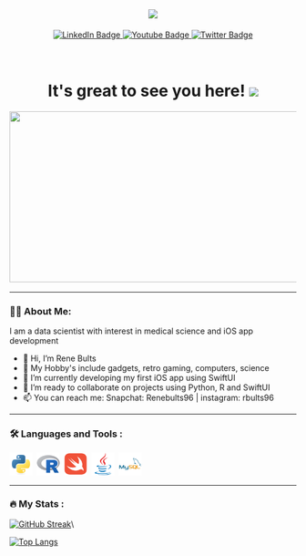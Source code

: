 <div id="header" align="center">
  <img src="https://media.giphy.com/media/IoP0PvbbSWGAM/giphy.gif" width="300"/>
</div>

<br /> 

<div id="badges" align="center">
  <a href="https://www.linkedin.com/in/rene-bults-7807bb153/">
    <img src="https://img.shields.io/badge/LinkedIn-blue?style=for-the-badge&logo=linkedin&logoColor=white" alt="LinkedIn Badge"/>
  </a>
  <a href="https://www.youtube.com/channel/UCuvMzX61Z2n1yXLSzL9h8RA">
    <img src="https://img.shields.io/badge/YouTube-red?style=for-the-badge&logo=youtube&logoColor=white" alt="Youtube Badge"/>
  </a>
  <a href="https://twitter.com/ReneBults">
    <img src="https://img.shields.io/badge/Twitter-blue?style=for-the-badge&logo=twitter&logoColor=white" alt="Twitter Badge"/>
  </a>
</div>

<br /> 

<div id="counter" align="center">
  <img src="https://komarev.com/ghpvc/?username=renebults1996&style=flat-square&color=blue" alt=""/>
</div>

<div id="hey" align="center">
  <h1>
    It's great to see you here!
    <img src="https://media.giphy.com/media/hvRJCLFzcasrR4ia7z/giphy.gif" width="30px"/>
  </h1>
</div>


<div align="center">
  <img src="https://media.giphy.com/media/dWesBcTLavkZuG35MI/giphy.gif" width="600" height="300"/>
</div>

---

### :man_technologist: About Me:

I am a data scientist with interest in medical science and iOS app development

- 👋 Hi, I’m Rene Bults
- 👀 My Hobby's include gadgets, retro gaming, computers, science
- 🌱 I’m currently developing my first iOS app using SwiftUI
- 💞️ I’m ready to collaborate on projects using Python, R and SwiftUI
- 📫 You can reach me: Snapchat: Renebults96 | instagram: rbults96

---

### :hammer_and_wrench: Languages and Tools :
<div>
  <img src="https://github.com/devicons/devicon/blob/master/icons/python/python-original.svg" title="Java" alt="Java" width="40" height="40"/>&nbsp;
  <img src="https://github.com/devicons/devicon/blob/master/icons/r/r-original.svg" title="Spring" alt="Spring" width="40" height="40"/>&nbsp;
  <img src="https://github.com/devicons/devicon/blob/master/icons/swift/swift-original.svg" title="React" alt="React" width="40" height="40"/>&nbsp;
  <img src="https://github.com/devicons/devicon/blob/master/icons/java/java-original.svg" title="Spring" alt="Spring" width="40" height="40"/>&nbsp;
  <img src="https://github.com/devicons/devicon/blob/master/icons/mysql/mysql-original-wordmark.svg" title="Spring" alt="Spring" width="40" height="40"/>&nbsp;
</div>

---

### :fire: My Stats :
[![GitHub Streak](http://github-readme-streak-stats.herokuapp.com?user=renebults1996&theme=dark&background=000000)](https://git.io/streak-stats)\


[![Top Langs](https://github-readme-stats.vercel.app/api/top-langs/?username=renebults1996&layout=compact&theme=vision-friendly-dark)](https://github.com/anuraghazra/github-readme-stats)

<!---
renebults1996/renebults1996 is a ✨ special ✨ repository because its `README.md` (this file) appears on your GitHub profile.
You can click the Preview link to take a look at your changes.
--->

